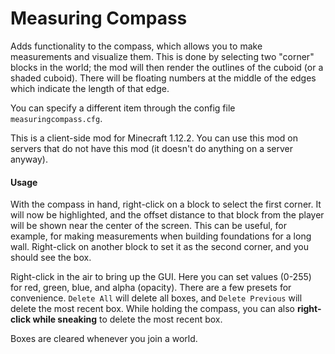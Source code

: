 Measuring Compass
=
Adds functionality to the compass, which allows you to make measurements and visualize them. This is done by selecting two "corner" blocks in the world; the mod will then render the outlines of the cuboid (or a shaded cuboid). There will be floating numbers at the middle of the edges which indicate the length of that edge.

You can specify a different item through the config file `measuringcompass.cfg`.

This is a client-side mod for Minecraft 1.12.2. You can use this mod on servers that do not have this mod (it doesn't do anything on a server anyway).

#### Usage
With the compass in hand, right-click on a block to select the first corner. It will now be highlighted, and the offset distance to that block from the player will be shown near the center of the screen. This can be useful, for example, for making measurements when building foundations for a long wall. Right-click on another block to set it as the second corner, and you should see the box.

Right-click in the air to bring up the GUI. Here you can set values (0-255) for red, green, blue, and alpha (opacity). There are a few presets for convenience. `Delete All` will delete all boxes, and `Delete Previous` will delete the most recent box. While holding the compass, you can also **right-click while sneaking** to delete the most recent box.

Boxes are cleared whenever you join a world.
